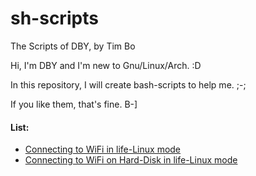 # sh-scripts

The Scripts of DBY, by Tim Bo

Hi, I'm DBY and I'm new to Gnu/Linux/Arch. :D

In this repository, I will create bash-scripts to help me. ;-;

If you like them, that's fine. B-]



#### List:
- [Connecting to WiFi in life-Linux mode](https://example.com/)
- [Connecting to WiFi on Hard-Disk in life-Linux mode](https://example.com/)
